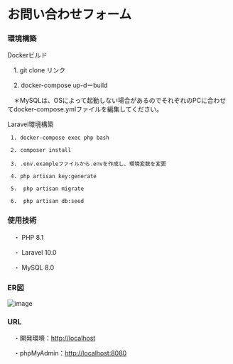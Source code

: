 # お問い合わせフォーム

### **環境構築**

Dockerビルド

　1. git clone リンク

　2. docker-compose up-dーbuild

　＊MySQLは、OSによって起動しない場合があるのでそれぞれのPCに合わせてdocker-compose.ymlファイルを編集してください。

Laravel環境構築

     1. docker-compose exec php bash

     2. composer install

     3. .env.exampleファイルから.envを作成し、環境変数を変更

     4. php artisan key:generate

     5.  php artisan migrate

     6.  php artisan db:seed

### **使用技術**

　・ PHP 8.1

　・ Laravel 10.0

　・ MySQL 8.0

### **ER図**
  ![image](https://github.com/user-attachments/assets/6d976842-284e-40db-8a1c-a07dfa140447)

### **URL**

　・開発環境：[http://localhost](http://localhost/)

　・phpMyAdmin：[http://localhost:8080](http://localhost:8080/)
